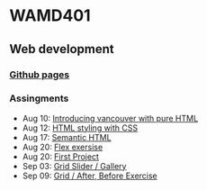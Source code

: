 # WAMD401
## Web development

### [Github pages](https://rowaxl.github.io/WAMD401/)

### Assingments
- Aug 10: [Introducing vancouver with pure HTML](https://rowaxl.github.io/WAMD401/0810_assignment/vancouver.html)
- Aug 12: [HTML styling with CSS](https://rowaxl.github.io/WAMD401/0812_assignment/index.html)
- Aug 17: [Semantic HTML](https://rowaxl.github.io/WAMD401/0817_assignment/index.html)
- Aug 20: [Flex exersise](https://rowaxl.github.io/WAMD401/0820_exercise/index.html)
- Aug 20: [First Project](https://rowaxl.github.io/WAMD401/0820_project/about.html)
- Sep 03: [Grid Slider / Gallery](https://rowaxl.github.io/WAMD401/0903_assignment/index.html)
- Sep 09: [Grid / After, Before Exercise](https://rowaxl.github.io/WAMD401/0908_exercise/index.html)